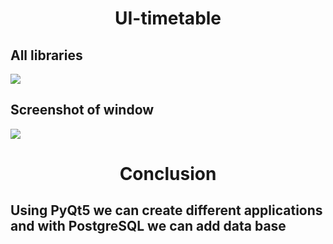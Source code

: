 <h1 align="center">UI-timetable</h1>
<h2>All libraries</h2>
<img src="https://sun9-42.userapi.com/impg/lhvQm48brUMwv6ZVKMEVzQKIcy2WxcYmrv0Xtw/4KqFfgO_xMM.jpg?size=553x200&quality=96&sign=fe3677ce42e785784d66b5b5612f0ac8&type=album">
<h2>Screenshot of window</h2>
<img src="https://sun9-83.userapi.com/impg/cjuW0z_YoLx1cCQqpxGm55TS_0tYo8nsNSFpFQ/G9HlON4uLbs.jpg?size=1862x1051&quality=96&sign=c322a05f0a3e4a7d082958c025c0666b&type=album">
<h1 align="center">Conclusion</h1>
<h2>Using PyQt5 we can create different applications and with PostgreSQL we can add data base</h2>
